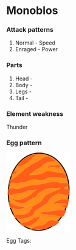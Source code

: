 # Monoblos

### Attack patterns
1. Normal - Speed
2. Enraged - Power

### Parts
1. Head - 
2. Body - 
3. Legs - 
4. Tail - 

### Element weakness
Thunder 

### Egg pattern
![image info](../assets/monoblos.png)

Egg Tags: 